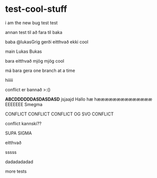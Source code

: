 # test-cool-stuff

i am the new bug
test test


annan test til að fara til baka

baba
@lukasGrig gerði eitthvað ekki cool

main
Lukas Bukas

bara eitthvað mjög mjög cool

má bara gera one branch at a time


hiiiii

conflict er bannað >:()

**ABCDDDDDDASDASDASD**
jsjaajd
Hallo hæ hææææææææææææææ
EEEEEEE
Smegma

CONFLICT CONFLICT CONFLICT OG SVO CONFLICT

conflict kannski??

SUPA SIGMA

eitthvað

sssss


dadadadadad


more tests
